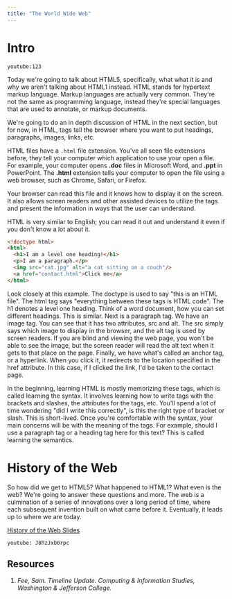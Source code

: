 ```yaml
---
title: "The World Wide Web"
---
```


# Intro
`youtube:123`

<!-- 6 minutes -->
Today we're going to talk about HTML5, specifically, what what it is and why we aren't talking about HTML1 instead. HTML stands for hypertext markup language. Markup languages are actually very common. They're not the same as programming language, instead they're special languages that are used to annotate, or markup documents.

We're going to do an in depth discussion of HTML in the next section, but for now, in HTML, tags tell the browser where you want to put headings, paragraphs, images, links, etc.

HTML files have a `.html` file extension. You've all seen file extensions before, they tell your computer which application to use your open a file. For example, your computer opens **.doc** files in Microsoft Word, and **.ppt** in PowerPoint. The **.html** extension tells your computer to open the file using a web browser, such as Chrome, Safari, or Firefox.

Your browser can read this file and it knows how to display it on the screen. It also allows screen readers and other assisted devices to utilize the tags and present the information in ways that the user can understand. 

HTML is very similar to English; you can read it out and understand it even if you don't know a lot about it.
```html
<!doctype html>
<html>
  <h1>I am a level one heading!</h1>
  <p>I am a paragraph.</p>
  <img src="cat.jpg" alt="a cat sitting on a couch"/>
  <a href="contact.html">Click me</a>
</html>
```

Look closely at this example. The doctype is used to say "this is an HTML file". The html tag says "everything between these tags is HTML code". The h1 denotes a level one heading. Think of a word document, how you can set different headings. This is similar. Next is a paragraph tag. We have an image tag. You can see that it has two attributes, src and alt. The src simply says which image to display in the browser, and the alt tag is used by screen readers. If you are blind and viewing the web page, you won't be able to see the image, but the screen reader will read the alt text when it gets to that place on the page. Finally, we have what's called an anchor tag, or a hyperlink. When you click it, it redirects to the location specified in the href attribute. In this case, if I clicked the link, I'd be taken to the contact page.

In the beginning, learning HTML is mostly memorizing these tags, which is called learning the syntax. It involves learning how to write tags with the brackets and slashes, the attributes for the tags, etc. You'll spend a lot of time wondering "did I write this correctly", is this the right type of bracket or slash. This is short-lived. Once you're comfortable with the syntax, your main concerns will be with the meaning of the tags. For example, should I use a paragraph tag or a heading tag here for this text? This is called learning the semantics.

# History of the Web
So how did we get to HTML5? What happened to HTML1? What even is the web? We're going to answer these questions and more. The web is a culmination of a series of innovations over a long period of time, where each subsequent invention built on what came before it. Eventually, it leads up to where we are today.

<a target="_blank" href="https://docs.google.com/presentation/d/15MDMhh7tvmcJyx_C7DISFoVOX0oydTbd6dGbmyMpong/edit#slide=id.g35f391192_029">History of the Web Slides</a>

<!-- 20 minutes -->
<!-- <iframe src="https://www.icloud.com/keynote/0ExhTIUnG6mMkPHpsoxo68BiA?embed=true" width="640" height="500" frameborder="0" allowfullscreen="1" referrer="no-referrer"></iframe> -->

`youtube: J8hzJxb0rpc`

## Resources
1. <p id="feecite" style="font-style:italic">Fee, Sam. Timeline Update. Computing & Information Studies, Washington & Jefferson College.</p>